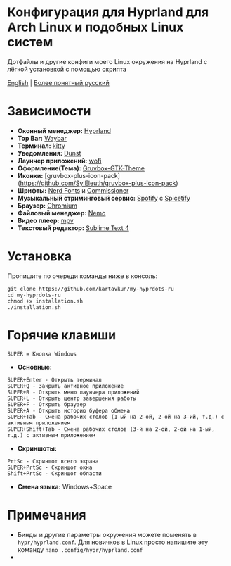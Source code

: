 # Конфигурация для Hyprland для Arch Linux и подобных Linux систем
Дотфайлы и другие конфиги моего Linux окружения на Hyprland с лёгкой установкой с помощью скрипта

[English](https://github.com/kartavkun/my-hyprdots) | [Более понятный русский](README-files/README_YOPTA.md)

# Зависимости
- **Оконный менеджер:** [Hyprland](https://hyprland.org)
- **Top Bar:** [Waybar](https://github.com/Alexays/Waybar)
- **Терминал:** [kitty](https://github.com/kovidgoyal/kitty)
- **Уведомления:** [Dunst](https://dunst-project.org)
- **Лаунчер приложений:** [wofi](https://sr.ht/~scoopta/wofi/)
- **Оформление(Тема):** [Gruvbox-GTK-Theme](https://github.com/Fausto-Korpsvart/Gruvbox-GTK-Theme) 
- **Иконки:** [gruvbox-plus-icon-pack] (https://github.com/SylEleuth/gruvbox-plus-icon-pack)
- **Шрифты:** [Nerd Fonts](https://github.com/ryanoasis/nerd-fonts) и [Commissioner](https://github.com/kosbarts/Commissioner)
- **Музыкальный стриминговый сервис:** [Spotify](https://spotify.com) с [Spicetify](https://spicetify.app)
- **Браузер:** [Chromium](https://www.chromium.org/chromium-projects)
- **Файловый менеджер:** [Nemo](https://github.com/linuxmint/nemo)
- **Видео плеер:** [mpv](https://mpv.io)
- **Текстовый редактор:** [Sublime Text 4](https://www.sublimetext.com)

# Установка
Пропишите по очереди команды ниже в консоль:
```
git clone https://github.com/kartavkun/my-hyprdots-ru
cd my-hyprdots-ru
chmod +x installation.sh
./installation.sh
``` 

# Горячие клавиши
`SUPER = Кнопка Windows`
- **Основные:**
```
SUPER+Enter - Открыть терминал
SUPER+Q - Закрыть активное приложение
SUPER+R - Открыть меню лаунчера приложений
SUPER+L - Открыть центр завершения работы
SUPER+F - Открыть браузер
SUPER+A - Открыть историю буфера обмена
SUPER+Tab - Смена рабочих столов (1-ый на 2-ой, 2-ой на 3-ий, т.д.) с активным приложением
SUPER+Shift+Tab - Смена рабочих столов (3-й на 2-ой, 2-ой на 1-ый, т.д.) с активным приложением
```

- **Скриншоты:**
```
PrtSc - Скриншот всего экрана
SUPER+PrtSc - Скриншот окна
Shift+PrtSc - Скриншот области
```

- **Смена языка:** Windows+Space

# Примечания
- Бинды и другие параметры окружения можете поменять в `hypr/hyprland.conf`. Для новичков в Linux просто напишите эту команду `nano .config/hypr/hyprland.conf`
- 
